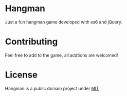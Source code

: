 # Hangman
Just a fun hangman game developed with es6 and jQuery. 

# Contributing
Feel free to add to the game, all addtions are welcomed!

# License
Hangman is a public domain project under [MIT](https://mit-license.org/)
